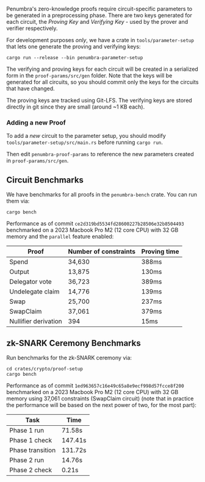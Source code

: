 Penumbra's zero-knowledge proofs require circuit-specific parameters to be
generated in a preprocessing phase. There are two
keys generated for each circuit, the *Proving Key* and *Verifying Key* - used by the
prover and verifier respectively.

For development purposes *only*, we have a crate in `tools/parameter-setup`
that lets one generate the proving and verifying keys:

```shell
cargo run --release --bin penumbra-parameter-setup
```

The verifying and proving keys for each circuit will be created in a serialized
form in the `proof-params/src/gen` folder. Note that the keys will be generated
for all circuits, so you should commit only the keys for the circuits that have
changed.

The proving keys are tracked using Git-LFS. The verifying keys are stored
directly in git since they are small (around ~1 KB each).

### Adding a new Proof

To add a _new_ circuit to the parameter setup, you should modify
`tools/parameter-setup/src/main.rs` before running `cargo run`. 

Then edit `penumbra-proof-params` to reference the new parameters created in
`proof-params/src/gen`.

## Circuit Benchmarks

We have benchmarks for all proofs in the `penumbra-bench` crate. You can run them via:

```shell
cargo bench
```

Performance as of commit `ce2d319bd5534fd28600227b28506e32b8504493` benchmarked on a 2023 Macbook Pro M2 (12 core CPU) with 32 GB memory and the `parallel` feature enabled:

| Proof    | Number of constraints | Proving time |
| -------- | ------- | ----- |
| Spend  | 34,630    | 388ms
| Output | 13,875    | 130ms
| Delegator vote    | 36,723  | 389ms
| Undelegate claim | 14,776 | 139ms
| Swap | 25,700 | 237ms
| SwapClaim | 37,061 | 379ms
| Nullifier derivation | 394  | 15ms

## zk-SNARK Ceremony Benchmarks

Run benchmarks for the zk-SNARK ceremony via:

```shell
cd crates/crypto/proof-setup
cargo bench
```

Performance as of commit `1ed963657c16e49c65a8e9ecf998d57fcce8f200` benchmarked on a 2023 Macbook Pro M2 (12 core CPU) with 32 GB memory using 37,061 constraints (SwapClaim circuit) (note that in practice the performance will be based on the next power of two, for the most part):

| Task             |    Time |
| ---------------- | ------- |
| Phase 1 run      |  71.58s |
| Phase 1 check    | 147.41s |
| Phase transition | 131.72s |
| Phase 2 run      |  14.76s |
| Phase 2 check    |   0.21s |
